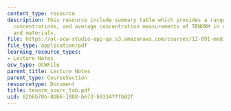 ```yaml
---
content_type: resource
description: This resource include summary table which provides a range of reported
  concentrations, and average concentration measurements of TENORM in various wastes
  and materials.
file: https://ol-ocw-studio-app-qa.s3.amazonaws.com/courses/12-091-medical-geology-geochemistry-an-exposure-january-iap-2006/82b6b70b8bb61088be73b9334fffb02f_tenorm_sourc_tab.pdf
file_type: application/pdf
learning_resource_types:
- Lecture Notes
ocw_type: OCWFile
parent_title: Lecture Notes
parent_type: CourseSection
resourcetype: Document
title: tenorm_sourc_tab.pdf
uid: 82b6b70b-8bb6-1088-be73-b9334fffb02f
---
```

